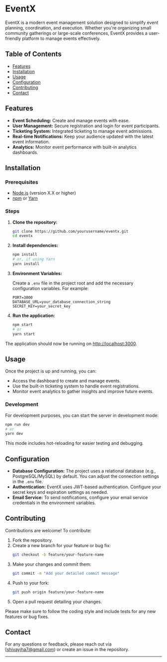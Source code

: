 
# EventX

EventX is a modern event management solution designed to simplify event planning, coordination, and execution. Whether you're organizing small community gatherings or large-scale conferences, EventX provides a user-friendly platform to manage events effectively.

## Table of Contents

- [Features](#features)
- [Installation](#installation)
- [Usage](#usage)
- [Configuration](#configuration)
- [Contributing](#contributing)
- [Contact](#contact)

## Features

- **Event Scheduling:** Create and manage events with ease.
- **User Management:** Secure registration and login for event participants.
- **Ticketing System:** Integrated ticketing to manage event admissions.
- **Real-time Notifications:** Keep your audience updated with the latest event information.
- **Analytics:** Monitor event performance with built-in analytics dashboards.

## Installation

### Prerequisites

- [Node.js](https://nodejs.org/) (version X.X or higher)
- [npm](https://www.npmjs.com/) or [Yarn](https://yarnpkg.com/)

### Steps

1. **Clone the repository:**

   ```bash
   git clone https://github.com/yourusername/eventx.git
   cd eventx
   ```

2. **Install dependencies:**

   ```bash
   npm install
   # or, if using Yarn
   yarn install
   ```

3. **Environment Variables:**

   Create a `.env` file in the project root and add the necessary configuration variables. For example:

   ```env
   PORT=3000
   DATABASE_URL=your_database_connection_string
   SECRET_KEY=your_secret_key
   ```

4. **Run the application:**

   ```bash
   npm start
   # or
   yarn start
   ```

The application should now be running on [http://localhost:3000](http://localhost:3000).

## Usage

Once the project is up and running, you can:

- Access the dashboard to create and manage events.
- Use the built-in ticketing system to handle event registrations.
- Monitor event analytics to gather insights and improve future events.

### Development

For development purposes, you can start the server in development mode:

```bash
npm run dev
# or
yarn dev
```

This mode includes hot-reloading for easier testing and debugging.

## Configuration

- **Database Configuration:** The project uses a relational database (e.g., PostgreSQL/MySQL) by default. You can adjust the connection settings in the `.env` file.
- **Authentication:** EventX uses JWT-based authentication. Configure your secret keys and expiration settings as needed.
- **Email Service:** To send notifications, configure your email service credentials in the environment variables.

## Contributing

Contributions are welcome! To contribute:

1. Fork the repository.
2. Create a new branch for your feature or bug fix:
   ```bash
   git checkout -b feature/your-feature-name
   ```
3. Make your changes and commit them:
   ```bash
   git commit -m "Add your detailed commit message"
   ```
4. Push to your fork:
   ```bash
   git push origin feature/your-feature-name
   ```
5. Open a pull request detailing your changes.

Please make sure to follow the coding style and include tests for any new features or bug fixes.


## Contact

For any questions or feedback, please reach out via [shivayjha7@gmail.com) or create an issue in the repository.

---



